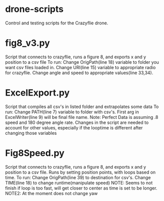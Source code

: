 # drone-scripts
Control and testing scripts for the Crazyflie drone.

# fig8_v3.py
Script that connects to crazyflie, runs a figure 8, and exports x and y position to a csv file
To run: Change OrigPath(line 18) variable to folder you want csv files loaded in. Change URI(line 15) variable to appropriate
radio for crazyflie. Change angle and speed to appropriate values(line 33,34). 

# ExcelExport.py
Script that compiles all csv's in listed folder and extrapolates some data
To run: Change PATH(line 7) variable to folder with csv's. First arg in ExcelWriter(line 9) will be final file name.
Note: Perfect Data is assuming .8 speed and 180 degree angle rate. Changes in the script are needed to account for other values,
especially if the looptime is different after changing those variables

# Fig8Speed.py
Script that connects to crazyflie, runs a figure 8, and exports x and y position to a csv file. 
Runs by setting position points, with loops based on time.
To run: Change OrigPath(line 39) to destination for csv's. Change TIME(line 18) to change runtime(manipulate speed)
NOTE: Seems to not finish if loop is too fast, will get closer to center as time is set to be longer.
NOTE2: At the moment does not change yaw
